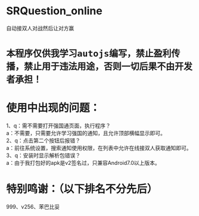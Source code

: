 # SRQuestion_online
自动接双人对战然后让对方赢
# `本程序仅供我学习autojs编写，禁止盈利传播，禁止用于违法用途，否则一切后果不由开发者承担！`

# 使用中出现的问题：
1、q：需不需要打开强国通页面，执行程序？  
  a：不需要，只需要允许学习强国的通知，且允许顶部横幅显示即可。  
2、q：点击第二个按钮后报错？  
  a：前往系统设置，搜索通知使用权限，在列表中允许在线接双人获取通知即可。  
3、q：安装时显示解析包错误？  
  a：由于我打包好的apk是v2签名过，只兼容Android7.0以上版本。  

# 特别鸣谢：（以下排名不分先后）
999、v256、苯巴比妥
